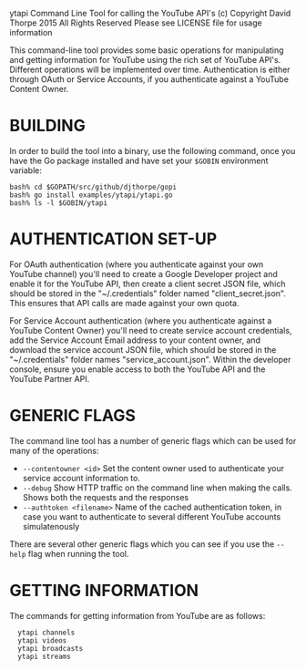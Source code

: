 
ytapi
Command Line Tool for calling the YouTube API's
(c) Copyright David Thorpe 2015 All Rights Reserved
Please see LICENSE file for usage information

This command-line tool provides some basic operations for manipulating and getting
information for YouTube using the rich set of YouTube API's. Different operations
will be implemented over time. Authentication is either through OAuth or Service
Accounts, if you authenticate against a YouTube Content Owner.

BUILDING
========

In order to build the tool into a binary, use the following command, once you
have the Go package installed and have set your `$GOBIN` environment variable:

```
bash% cd $GOPATH/src/github/djthorpe/gopi
bash% go install examples/ytapi/ytapi.go 
bash% ls -l $GOBIN/ytapi
```

AUTHENTICATION SET-UP
=====================

For OAuth authentication (where you authenticate against your own YouTube channel)
you'll need to create a Google Developer project and enable it for the YouTube API,
then create a client secret JSON file, which should be stored in the "~/.credentials"
folder named "client_secret.json". This ensures that API calls are made against
your own quota.

For Service Account authentication (where you authenticate against a YouTube
Content Owner) you'll need to create service account credentials, add the
Service Account Email address to your content owner, and download the service
account JSON file, which should be stored in the "~/.credentials" folder names
"service_account.json". Within the developer console, ensure you enable access
to both the YouTube API and the YouTube Partner API.

GENERIC FLAGS
=============

The command line tool has a number of generic flags which can be used for many
of the operations:

  * `--contentowner <id>` Set the content owner used to authenticate your
    service account information to.
  * `--debug` Show HTTP traffic on the command line when making the calls. Shows
    both the requests and the responses
  * `--authtoken <filename>` Name of the cached authentication token, in case
    you want to authenticate to several different YouTube accounts simulatenously

There are several other generic flags which you can see if you use the `--help` flag
when running the tool.

GETTING INFORMATION
===================

The commands for getting information from YouTube are as follows:

```
  ytapi channels
  ytapi videos
  ytapi broadcasts
  ytapi streams
```


  

